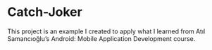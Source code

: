# Catch-Joker
This project is an example I created to apply what I learned from Atıl Samancıoğlu’s Android: Mobile Application Development course.
